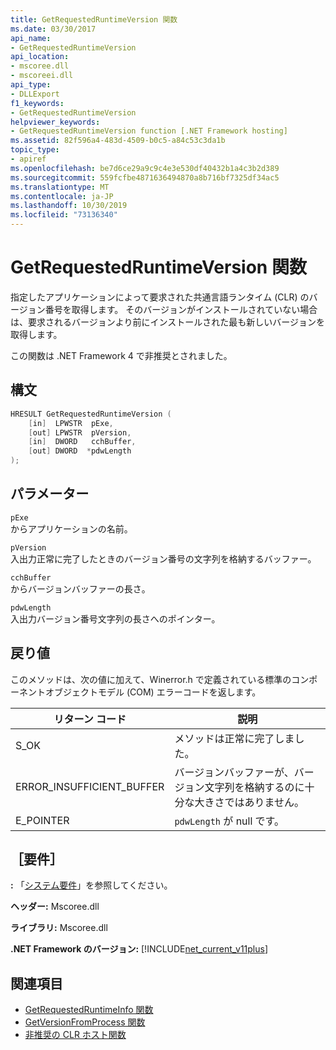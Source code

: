 ```yaml
---
title: GetRequestedRuntimeVersion 関数
ms.date: 03/30/2017
api_name:
- GetRequestedRuntimeVersion
api_location:
- mscoree.dll
- mscoreei.dll
api_type:
- DLLExport
f1_keywords:
- GetRequestedRuntimeVersion
helpviewer_keywords:
- GetRequestedRuntimeVersion function [.NET Framework hosting]
ms.assetid: 82f596a4-483d-4509-b0c5-a84c53c3da1b
topic_type:
- apiref
ms.openlocfilehash: be7d6ce29a9c9c4e3e530df40432b1a4c3b2d389
ms.sourcegitcommit: 559fcfbe4871636494870a8b716bf7325df34ac5
ms.translationtype: MT
ms.contentlocale: ja-JP
ms.lasthandoff: 10/30/2019
ms.locfileid: "73136340"
---
```

# <a name="getrequestedruntimeversion-function"></a>GetRequestedRuntimeVersion 関数
指定したアプリケーションによって要求された共通言語ランタイム (CLR) のバージョン番号を取得します。 そのバージョンがインストールされていない場合は、要求されるバージョンより前にインストールされた最も新しいバージョンを取得します。  
  
 この関数は .NET Framework 4 で非推奨とされました。  
  
## <a name="syntax"></a>構文  
  
```cpp  
HRESULT GetRequestedRuntimeVersion (  
    [in]  LPWSTR  pExe,   
    [out] LPWSTR  pVersion,   
    [in]  DWORD   cchBuffer,   
    [out] DWORD  *pdwLength  
);  
```  
  
## <a name="parameters"></a>パラメーター  
 `pExe`  
 からアプリケーションの名前。  
  
 `pVersion`  
 入出力正常に完了したときのバージョン番号の文字列を格納するバッファー。  
  
 `cchBuffer`  
 からバージョンバッファーの長さ。  
  
 `pdwLength`  
 入出力バージョン番号文字列の長さへのポインター。  
  
## <a name="return-value"></a>戻り値  
 このメソッドは、次の値に加えて、Winerror.h で定義されている標準のコンポーネントオブジェクトモデル (COM) エラーコードを返します。  
  
|リターン コード|説明|  
|-----------------|-----------------|  
|S_OK|メソッドは正常に完了しました。|  
|ERROR_INSUFFICIENT_BUFFER|バージョンバッファーが、バージョン文字列を格納するのに十分な大きさではありません。|  
|E_POINTER|`pdwLength` が null です。|  
  
## <a name="requirements"></a>［要件］  
 **:** 「[システム要件](../../../../docs/framework/get-started/system-requirements.md)」を参照してください。  
  
 **ヘッダー:** Mscoree.dll  
  
 **ライブラリ:** Mscoree.dll  
  
 **.NET Framework のバージョン:** [!INCLUDE[net_current_v11plus](../../../../includes/net-current-v11plus-md.md)]  
  
## <a name="see-also"></a>関連項目

- [GetRequestedRuntimeInfo 関数](../../../../docs/framework/unmanaged-api/hosting/getrequestedruntimeinfo-function.md)
- [GetVersionFromProcess 関数](../../../../docs/framework/unmanaged-api/hosting/getversionfromprocess-function.md)
- [非推奨の CLR ホスト関数](../../../../docs/framework/unmanaged-api/hosting/deprecated-clr-hosting-functions.md)

